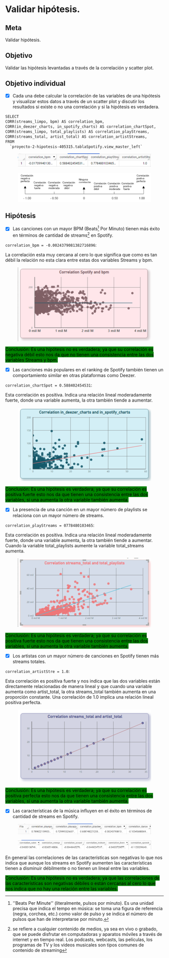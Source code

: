 # Validar hipótesis.

## Meta

Validar hipótesis.

## Objetivo

Validar las hipótesis levantadas a través de la correlación y scatter plot.

## Objetivo individual

* [x] Cada una debe calcular la correlación de las variables de una hipótesis y visualizar estos datos a través de un scatter plot y discutir los resultados si existe o no una correlación y si la hipótesis es verdadera.

```googlesql
SELECT
CORR(streams_limpo, bpm) AS correlation_bpm,
CORR(in_deezer_charts, in_spotify_charts) AS correlation_chartSpot,
CORR(streams_limpo, total_playlists) AS correlation_playStreams,
CORR(streams_total, artist_total) AS correlation_artistStreams,
FROM
  `proyecto-2-hipotesis-405315.tablaSpotify.view_master_left`
```

<figure><img src="../../.gitbook/assets/image (27).png" alt=""><figcaption></figcaption></figure>

<figure><img src="../../.gitbook/assets/image (22).png" alt=""><figcaption></figcaption></figure>

## Hipótesis

* [x] Las canciones con un mayor BPM (Beats[^1] Por Minuto) tienen más éxito en términos de cantidad de streams[^2] en Spotify.

`correlation_bpm = -0.0024379081382716896`:

&#x20;La correlación esta muy cercana al cero lo que significa que como es tan débil la relación no esta clara entre estas dos variables Streams y bpm.

<figure><img src="../../.gitbook/assets/image (23).png" alt=""><figcaption></figcaption></figure>

<mark style="background-color:green;">Conclusión: Es una hipótesis no es verdadera; ya que su correlación es negativa débil esto nos da que no tienen una consistencia entre las dos variables Streams y bpm.</mark>

* [x] Las canciones más populares en el ranking de Spotify también tienen un comportamiento similar en otras plataformas como Deezer.

`correlation_chartSpot = 0.588402454531`:

Esta correlación es positiva. Indica una relación lineal moderadamente fuerte, donde una variable aumenta, la otra también tiende a aumentar.

<figure><img src="../../.gitbook/assets/image (24).png" alt=""><figcaption></figcaption></figure>

<mark style="background-color:green;">Conclusión: Es una hipótesis es verdadera; ya que su correlación es positiva fuerte esto nos da que tienen una consistencia entre las dos variables, si una aumenta la otra variable también aumenta.</mark>

* [x] La presencia de una canción en un mayor número de playlists se relaciona con un mayor número de streams.

`correlation_playStreams = 0778480103465`:

Esta correlación es positiva. Indica una relación lineal moderadamente fuerte, donde una variable aumenta, la otra también tiende a aumentar. Cuando la variable total\_playlists aumente la variable total\_streams aumenta.

<figure><img src="../../.gitbook/assets/image (28).png" alt=""><figcaption></figcaption></figure>

<mark style="background-color:green;">Conclusión: Es una hipótesis es verdadera; ya que su correlación es positiva fuerte esto nos da que tienen una consistencia entre las dos variables, si una aumenta la otra variable también aumenta.</mark>

* [x] Los artistas con un mayor número de canciones en Spotify tienen más streams totales.

`correlation_artistStre = 1.0`:

Esta correlación es positiva fuerte y nos indica que las dos variables están directamente relacionadas de manera lineal y que cuando una variable aumenta como artist\_total, la otra streams\_total también aumenta en una proporción constante. Una correlación de 1.0 implica una relación lineal positiva perfecta.

<figure><img src="../../.gitbook/assets/image (26).png" alt=""><figcaption></figcaption></figure>

<mark style="background-color:green;">Conclusión: Es una hipótesis es verdadera; ya que su correlación es positiva perfecta esto nos da que tienen una consistencia entre las dos variables, si una aumenta la otra variable también aumenta.</mark>&#x20;

* [x] Las características de la música influyen en el éxito en términos de cantidad de streams en Spotify.

<figure><img src="../../.gitbook/assets/image (20).png" alt=""><figcaption></figcaption></figure>

<figure><img src="../../.gitbook/assets/image (21).png" alt=""><figcaption></figcaption></figure>

En general las correlaciones de las características son negativas lo que nos indica que aunque los streams en Spotify aumenten las características tienen a disminuir débilmente o no tienen un lineal entre las variables.

<mark style="background-color:green;">Conclusión: Es una hipótesis no es verdadera; ya que las correlaciones de las características son negativas débiles o están cercanas al cero lo que nos indica que no hay una relación entre las variables.</mark>

[^1]: ''Beats Per Minute'' (literalmente, pulsos por minuto). Es una unidad precisa que indica el tempo en música: se toma una figura de referencia (negra, corchea, etc.) como valor de pulso y se indica el número de pulsos que han de interpretarse por minuto.

[^2]: se refiere a cualquier contenido de medios, ya sea en vivo o grabado, que se puede disfrutar en computadoras y aparatos móviles a través de internet y en tiempo real. Los podcasts, webcasts, las películas, los programas de TV y los videos musicales son tipos comunes de contenido de streaming
